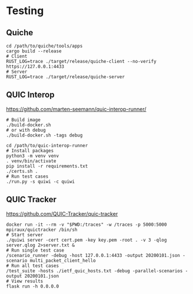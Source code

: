 # Testing

## Quiche

```
cd /path/to/quiche/tools/apps
cargo build --release
# Client
RUST_LOG=trace ./target/release/quiche-client --no-verify https://127.0.0.1:4433
# Server
RUST_LOG=trace ./target/release/quiche-server
```

## QUIC Interop

https://github.com/marten-seemann/quic-interop-runner/

```
# Build image
./build-docker.sh
# or with debug
./build-docker.sh -tags debug
```

```
cd /path/to/quic-interop-runner
# Install packages
python3 -m venv venv
. venv/bin/activate
pip install -r requirements.txt
./certs.sh .
# Run test cases
./run.py -s quiwi -c quiwi
```

## QUIC Tracker

https://github.com/QUIC-Tracker/quic-tracker

```
docker run -it --rm -v "$PWD:/traces" -w /traces -p 5000:5000 mpiraux/quictracker /bin/sh
# Start server
./quiwi server -cert cert.pem -key key.pem -root . -v 3 -qlog server.qlog 2>server.txt &
# Run single test case
/scenario_runner -debug -host 127.0.0.1:4433 -output 20200101.json -scenario multi_packet_client_hello
# Run all test cases
/test_suite -hosts ./ietf_quic_hosts.txt -debug -parallel-scenarios -output 20200101.json
# View results
flask run -h 0.0.0.0
```